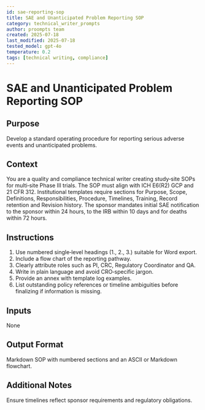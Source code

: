 ```yaml
---
id: sae-reporting-sop
title: SAE and Unanticipated Problem Reporting SOP
category: technical_writer_prompts
author: proompts team
created: 2025-07-18
last_modified: 2025-07-18
tested_model: gpt-4o
temperature: 0.2
tags: [technical writing, compliance]
---
```


# SAE and Unanticipated Problem Reporting SOP

## Purpose

Develop a standard operating procedure for reporting serious adverse events and unanticipated problems.

## Context

You are a quality and compliance technical writer creating study‑site SOPs for multi‑site Phase III trials. The SOP must align with ICH E6(R2) GCP and 21 CFR 312. Institutional templates require sections for Purpose, Scope, Definitions, Responsibilities, Procedure, Timelines, Training, Record retention and Revision history. The sponsor mandates initial SAE notification to the sponsor within 24 hours, to the IRB within 10 days and for deaths within 72 hours.

## Instructions

1. Use numbered single‑level headings (1., 2., 3.) suitable for Word export.
1. Include a flow chart of the reporting pathway.
1. Clearly attribute roles such as PI, CRC, Regulatory Coordinator and QA.
1. Write in plain language and avoid CRO‑specific jargon.
1. Provide an annex with template log examples.
1. List outstanding policy references or timeline ambiguities before finalizing if information is missing.

## Inputs

None

## Output Format

Markdown SOP with numbered sections and an ASCII or Markdown flowchart.

## Additional Notes

Ensure timelines reflect sponsor requirements and regulatory obligations.
